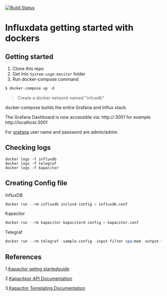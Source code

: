 [![Build Status](https://travis-ci.org/naren-m/System-usage-monitor.svg?branch=master)](https://travis-ci.org/naren-m/System-usage-monitor)
# Influxdata getting started with dockers

## Getting started
1. Clone this repo
1. Get into `System-usge-monitor` folder
1. Run docker-compose command

```s
$ docker-compose up -d
```

> Create a docker network named "infuxdb"

docker-compose builds the entire Grafana and Influx stack.

The Grafana Dashboard is now accessible via: http://<Host IP Address>:3001 for example http://localhost:3001

For [grafana](https://github.com/grafana/grafana-docker) user name and password are admin/admin


## Checking logs

```shell
docker logs -f influxdb
docker logs -f telegraf
docker logs -f kapacitor
```

## Creating Config file

InfluxDB

```s
docker run --rm influxdb incluxd config > influxdb.conf
```

Kapacitor

```s
docker run --rm kapacitor kapacitord config > kapacitor.conf
```

Telegraf

```s
docker run --rm telegraf -sample-config -input-filter cpu:mem -output-filter influxdb > telegraf.conf
```

## References

1.[Kapacitor geting startedguide](https://docs.influxdata.com/kapacitor/v1.2/introduction/getting_started/)

2.[Kapacitpor API Documentation](https://docs.influxdata.com/kapacitor/v1.2/api/api)

3.[Kapacitor Templating Documentation](https://docs.influxdata.com/kapacitor/v1.2/examples/template_tasks/)
